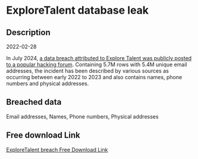 # ExploreTalent database leak

## Description

2022-02-28

In July 2024, <a href="https://x.com/H4ckManac/status/1813528139881988225" target="_blank" rel="noopener">a data breach attributed to Explore Talent was publicly posted to a popular hacking forum</a>. Containing 5.7M rows with 5.4M unique email addresses, the incident has been described by various sources as occurring between early 2022 to 2023 and also contains names, phone numbers and physical addresses.

## Breached data

Email addresses, Names, Phone numbers, Physical addresses

## Free download Link

[ExploreTalent breach Free Download Link](https://link-to.net/1229997/675.1295987528661/dynamic/?r=aHR0cHM6Ly93d3cubWVkaWFmaXJlLmNvbS92aWV3L3BJUVI2QzNmZGZ2ZnV2ei9leHBsb3JldGFsZW50LmNvbS9maWxl)